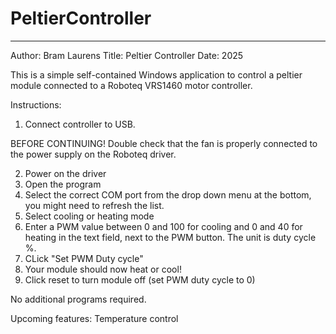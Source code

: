 # PeltierController
-------------------------------------------
Author: Bram Laurens
Title: Peltier Controller
Date: 2025


This is a simple self-contained Windows application to control a peltier module connected to a Roboteq
VRS1460 motor controller.

Instructions:
1. Connect controller to USB.

BEFORE CONTINUING! Double check that the fan is properly connected to the power supply on the Roboteq driver.

2. Power on the driver
3. Open the program
4. Select the correct COM port from the drop down menu at the bottom, you might need to refresh the list.
5. Select cooling or heating mode
6. Enter a PWM value between 0 and 100 for cooling and 0 and 40 for heating in the text field, next to the PWM button. The unit is duty cycle %.
7. CLick "Set PWM Duty cycle"
8. Your module should now heat or cool!
9. Click reset to turn module off (set PWM duty cycle to 0)


No additional programs required.

Upcoming features:
Temperature control
